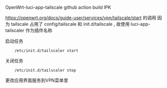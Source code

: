 OpenWrt-luci-app-tailscale
github action build IPK

https://openwrt.org/docs/guide-user/services/vpn/tailscale/start 的调用
因为 tailscale 占用了 config/tailscale 和 init.d/tailscale , 故使用 luci-app-tailscaler 作为插件名称

启动任务
```
    /etc/init.d/tailscaler start 
```
关闭任务
```
    /etc/init.d/tailscaler stop
```



更改应用界面服务到VPN菜单里
